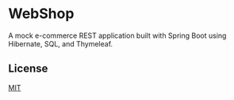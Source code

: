 # WebShop
A mock e-commerce REST application built with Spring Boot using Hibernate, SQL, and Thymeleaf.

## License
[MIT](https://choosealicense.com/licenses/mit/)
